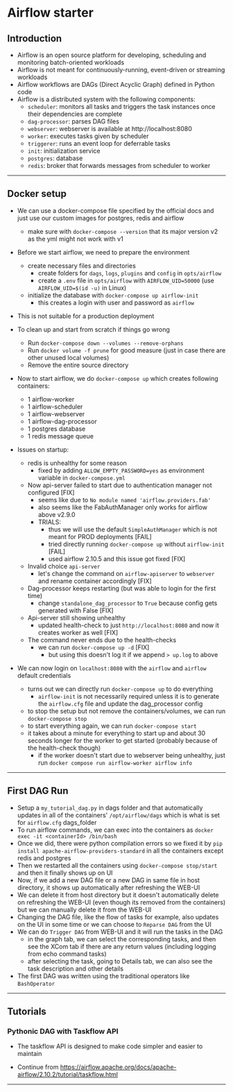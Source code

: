 # Airflow starter

## Introduction

- Airflow is an open source platform for developing, scheduling and monitoring batch-oriented workloads
- Airflow is not meant for continuously-running, event-driven or streaming workloads
- Airflow workflows are DAGs (Direct Acyclic Graph) defined in Python code
- Airflow is a distributed system with the following components:
  - `scheduler`: monitors all tasks and triggers the task instances once their dependencies are complete
  - `dag-processor`: parses DAG files
  - `webserver`: webserver is available at http://localhost:8080
  - `worker`: executes tasks given by scheduler
  - `triggerer`: runs an event loop for deferrable tasks
  - `init`: initialization service
  - `postgres`: database
  - `redis`: broker that forwards messages from scheduler to worker

---

## Docker setup

- We can use a docker-compose file specified by the official docs and just use our custom images for postgres, redis and airflow
  - make sure with `docker-compose --version` that its major version v2 as the yml might not work with v1
- Before we start airflow, we need to prepare the environment
  - create necessary files and directories
    - create folders for `dags`, `logs`, `plugins` and `config` in `opts/airflow`
    - create a `.env` file in `opts/airflow` with `AIRFLOW_UID=50000` (use `AIRFLOW_UID=$(id -u)` in Linux)
  - initialize the database with `docker-compose up airflow-init`
    - this creates a login with user and password as `airflow`
- This is not suitable for a production deployment
- To clean up and start from scratch if things go wrong
  - Run `docker-compose down --volumes --remove-orphans`
  - Run `docker volume -f prune` for good measure (just in case there are other unused local volumes)
  - Remove the entire source directory

- Now to start airflow, we do `docker-compose up` which creates following containers:
  - 1 airflow-worker
  - 1 airflow-scheduler
  - 1 airflow-webserver
  - 1 airflow-dag-processor
  - 1 postgres database
  - 1 redis message queue
- Issues on startup:
  - redis is unhealthy for some reason
    - fixed by adding `ALLOW_EMPTY_PASSWORD=yes` as environment variable in `docker-compose.yml`
  - Now api-server failed to start due to authentication manager not configured [FIX]
    - seems like due to `No module named 'airflow.providers.fab'`
    - also seems like the FabAuthManager only works for airflow above v2.9.0
    - TRIALS:
      - thus we will use the default `SimpleAuthManager` which is not meant for PROD deployments [FAIL]
      - tried directly running `docker-compose up` without `airflow-init` [FAIL]
      - used airflow 2.10.5 and this issue got fixed [FIX]
  - Invalid choice `api-server`
    - let's change the command on `airflow-apiserver` to `webserver` and rename container accordingly [FIX]
  - Dag-processor keeps restarting (but was able to login for the first time)
    - change `standalone_dag_processor` to `True` because config gets generated with False [FIX]
  - Api-server still showing unhealthy
    - updated health-check to just `http://localhost:8080` and now it creates worker as well [FIX]
  - The command never ends due to the health-checks
    - we can run `docker-compose up -d` [FIX]
      - but using this doesn't log it if we append `> up.log` to above
- We can now login on `localhost:8080` with the `airflow` and `airflow` default credentials
  - turns out we can directly run `docker-compose up` to do everything
    - `airflow-init` is not necessarily required unless it is to generate the `airflow.cfg` file and update the dag_processor config
  - to stop the setup but not remove the containers/volumes, we can run `docker-compose stop`
  - to start everything again, we can run `docker-compose start`
  - it takes about a minute for everything to start up and about 30 seconds longer for the worker to get started (probably because of the health-check though)
    - if the worker doesn't start due to webserver being unhealthy, just run `docker compose run airflow-worker airflow info`

---

## First DAG Run

- Setup a `my_tutorial_dag.py` in dags folder and that automatically updates in all of the containers' `/opt/airflow/dags` which is what is set for `airflow.cfg` dags_folder
- To run airflow commands, we can exec into the containers as `docker exec -it <containerId> /bin/bash`
- Once we did, there were python compilation errors so we fixed it by `pip install apache-airflow-providers-standard` in all the containers except redis and postgres
- Then we restarted all the containers using `docker-compose stop/start` and then it finally shows up on UI
- Now, if we add a new DAG file or a new DAG in same file in host directory, it shows up automatically after refreshing the WEB-UI
- We can delete it from host directory but it doesn't automatically delete on refreshing the WEB-UI (even though its removed from the containers) but we can manually delete it from the WEB-UI
- Changing the DAG file, like the flow of tasks for example, also updates on the UI in some time or we can choose to `Reparse DAG` from the UI
- We can do `Trigger DAG` from WEB-UI and it will run the tasks in the DAG
  - in the graph tab, we can select the corresponding tasks, and then see the XCom tab if there are any return values (including logging from echo command tasks)
  - after selecting the task, going to Details tab, we can also see the task description and other details
- The first DAG was written using the traditional operators like `BashOperator`

---

## Tutorials

### Pythonic DAG with Taskflow API

- The taskflow API is designed to make code simpler and easier to maintain

- Continue from https://airflow.apache.org/docs/apache-airflow/2.10.2/tutorial/taskflow.html

---
